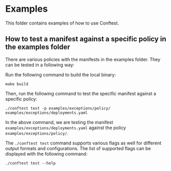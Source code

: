 # Examples

This folder contains examples of how to use Conftest.

## How to test a manifest against a specific policy in the examples folder

There are various policies with the manifests in the examples folder. They can be tested in a following way:

Run the following command to build the local binary:
```console
make build
```

Then, run the following command to test the specific manifest against a specific policy:
```console
./conftest test -p examples/exceptions/policy/ examples/exceptions/deployments.yaml
```

In the above command, we are testing the manifest `examples/exceptions/deployments.yaml` against the policy `examples/exceptions/policy/`.

The `./conftest test` command supports various flags as well for different output formats and configurations. The list of
supported flags can be displayed with the following command:

```console
./conftest test --help
```